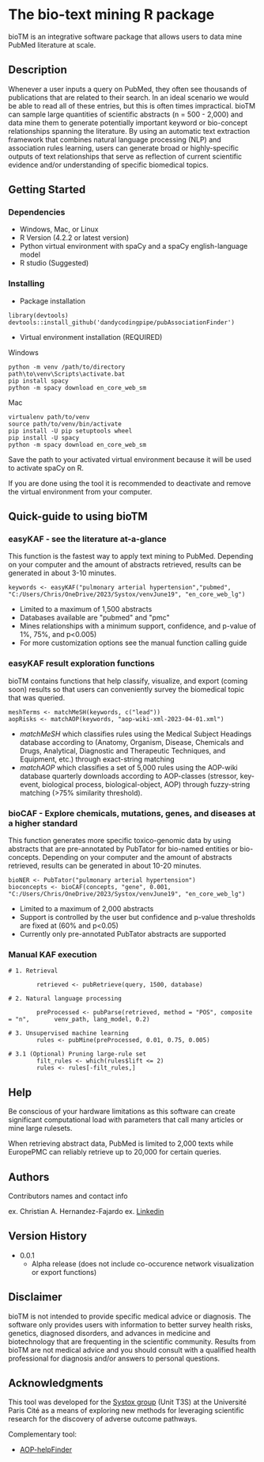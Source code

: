 # The bio-text mining R package

bioTM is an integrative software package that allows users to data mine PubMed literature at scale.

## Description

Whenever a user inputs a query on PubMed, they often see thousands of publications that are related to their search. In an ideal scenario we would be able to read all of these entries, but this is often times impractical. bioTM can sample large quantities of scientific abstracts (n = 500 - 2,000) and data mine them to generate potentially important keyword or bio-concept relationships spanning the literature. By using an automatic text extraction framework that combines natural language processing (NLP) and association rules learning, users can generate broad or highly-specific outputs of text relationships that serve as reflection of current scientific evidence and/or understanding of specific biomedical topics.

## Getting Started

### Dependencies
* Windows, Mac, or Linux 
* R Version (4.2.2 or latest version)
* Python virtual environment with spaCy and a spaCy english-language model
* R studio (Suggested)


### Installing
* Package installation
```
library(devtools)
devtools::install_github('dandycodingpipe/pubAssociationFinder')
```
* Virtual environment installation (REQUIRED)

Windows
```
python -m venv /path/to/directory
path\to\venv\Scripts\activate.bat
pip install spacy
python -m spacy download en_core_web_sm
```

Mac
```
virtualenv path/to/venv
source path/to/venv/bin/activate
pip install -U pip setuptools wheel
pip install -U spacy
python -m spacy download en_core_web_sm
```

Save the path to your activated virtual environment because it will be used to activate spaCy on R.

If you are done using the tool it is recommended to deactivate and remove the virtual environment from your computer.

## Quick-guide to using bioTM

### easyKAF - see the literature at-a-glance

This function is the fastest way to apply text mining to PubMed. Depending on your computer and the amount of abstracts retrieved, results can be generated in about 3-10 minutes. 

```
keywords <- easyKAF("pulmonary arterial hypertension","pubmed", "C:/Users/Chris/OneDrive/2023/Systox/venvJune19", "en_core_web_lg")
```
* Limited to a maximum of 1,500 abstracts
* Databases available are "pubmed" and "pmc"
* Mines relationships with a minimum support, confidence, and p-value of 1%, 75%, and p<0.005)
* For more customization options see the manual function calling guide


### easyKAF result exploration functions

bioTM contains functions that help classify, visualize, and export (coming soon) results so that users can conveniently survey the biomedical topic that was queried.

```
meshTerms <- matchMeSH(keywords, c("lead"))
aopRisks <- matchAOP(keywords, "aop-wiki-xml-2023-04-01.xml")
```
* _matchMeSH_ which classifies rules using the Medical Subject Headings database according to (Anatomy, Organism, Disease, Chemicals and Drugs, Analytical, Diagnostic and Therapeutic Techniques, and Equipment, etc.) through exact-string matching
* _matchAOP_ which classifies a set of 5,000 rules using the AOP-wiki database quarterly downloads according to AOP-classes (stressor, key-event, biological process, biological-object, AOP) through fuzzy-string matching (>75% similarity threshold).

### bioCAF - Explore chemicals, mutations, genes, and diseases at a higher standard

This function generates more specific toxico-genomic data by using abstracts that are pre-annotated by PubTator for bio-named entities or bio-concepts. Depending on your computer and the amount of abstracts retrieved, results can be generated in about 10-20 minutes.

```
bioNER <- PubTator("pulmonary arterial hypertension")
bioconcepts <- bioCAF(concepts, "gene", 0.001, "C:/Users/Chris/OneDrive/2023/Systox/venvJune19", "en_core_web_lg")

```
* Limited to a maximum of 2,000 abstracts
* Support is controlled by the user but confidence and p-value thresholds are fixed at (60% and p<0.05)
* Currently only pre-annotated PubTator abstracts are supported

### Manual KAF execution

```
# 1. Retrieval

        retrieved <- pubRetrieve(query, 1500, database)

# 2. Natural language processing
      
        preProcessed <- pubParse(retrieved, method = "POS", composite = "n",       venv_path, lang_model, 0.2)

# 3. Unsupervised machine learning
        rules <- pubMine(preProcessed, 0.01, 0.75, 0.005)

# 3.1 (Optional) Pruning large-rule set
        filt_rules <- which(rules$lift <= 2)
        rules <- rules[-filt_rules,]
```

## Help

Be conscious of your hardware limitations as this software can create significant computational load with parameters that call many articles or mine large rulesets.

When retrieving abstract data, PubMed is limited to 2,000 texts while EuropePMC can reliably retrieve up to 20,000 for certain queries.

## Authors

Contributors names and contact info

ex. Christian A. Hernandez-Fajardo
ex. [Linkedin](https://www.linkedin.com/in/christianalejandro/)

## Version History

* 0.0.1
    * Alpha release (does not include co-occurence network visualization or export functions)

## Disclaimer

bioTM is not intended to provide specific medical advice or diagnosis. The software only provides users with information to better survey health risks, genetics, diagnosed disorders, and advances in medicine and biotechnology that are frequenting in the scientific community. Results from bioTM are not medical advice and you should consult with a qualified health professional for diagnosis and/or answers to personal questions.


## Acknowledgments

This tool was developed for the [Systox group](https://systox.u-paris-sciences.fr/) (Unit T3S) at the Université Paris Cité as a means of exploring new methods for leveraging scientific research for the discovery of adverse outcome pathways.

Complementary tool:

* [AOP-helpFinder](http://aop-helpfinder.u-paris-sciences.fr/)
